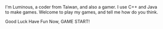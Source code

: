 I'm Luminous, a coder from Taiwan, and also a gamer.
I use C++ and Java to make games.
Welcome to play my games, and tell me how do you think.

Good Luck Have Fun
Now, GAME START!

